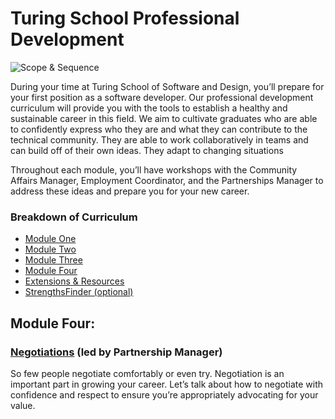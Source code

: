 # Turing School Professional Development 

![Scope & Sequence]()

During your time at Turing School of Software and Design, you’ll prepare for your first position as a software developer. Our professional development curriculum will provide you with the tools to establish a healthy and sustainable career in this field. We aim to cultivate graduates who are able to confidently express who they are and what they can contribute to the technical community. They are able to work collaboratively in teams and can build off of their own ideas. They adapt to changing situations  

Throughout each module, you’ll have workshops with the Community Affairs Manager, Employment Coordinator, and the Partnerships Manager to address these ideas and prepare you for your new career. 

### Breakdown of Curriculum
* [Module One](https://github.com/turingschool/professional_skills/tree/master/module_one)
* [Module Two](https://github.com/turingschool/professional_skills/tree/master/module_two)
* [Module Three](https://github.com/turingschool/professional_skills/tree/master/module_three)
* [Module Four](https://github.com/turingschool/professional_skills/tree/master/module_four)
* [Extensions & Resources](https://github.com/turingschool/professional_skills/tree/master/extensions_and_resources)
* [StrengthsFinder (optional)](https://github.com/turingschool/professional_skills/tree/master/strengths_finder)


## Module Four: 
### <a name="negotiations"></a>[Negotiations](https://github.com/turingschool/professional_skills/blob/master/negotiations.md) (led by Partnership Manager)
So few people negotiate comfortably or even try. Negotiation is an important part in growing your career. Let’s talk about how to negotiate with confidence and respect to ensure you’re appropriately advocating for your value.


